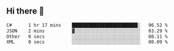 ## Hi there 👋

<!--START_SECTION:waka-->

```txt
C#      1 hr 17 mins    ████████████████████████░   96.52 %
JSON    2 mins          ▓░░░░░░░░░░░░░░░░░░░░░░░░   03.29 %
Other   0 secs          ░░░░░░░░░░░░░░░░░░░░░░░░░   00.11 %
XML     0 secs          ░░░░░░░░░░░░░░░░░░░░░░░░░   00.09 %
```

<!--END_SECTION:waka-->

<!--
**elpenor23/elpenor23** is a ✨ _special_ ✨ repository because its `README.md` (this file) appears on your GitHub profile.

Here are some ideas to get you started:

- 🔭 I’m currently working on ...
- 🌱 I’m currently learning ...
- 👯 I’m looking to collaborate on ...
- 🤔 I’m looking for help with ...
- 💬 Ask me about ...
- 📫 How to reach me: ...
- 😄 Pronouns: ...
- ⚡ Fun fact: ...
-->
